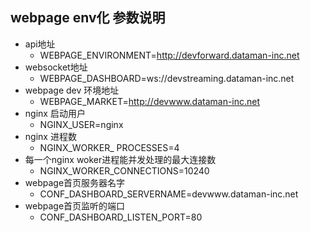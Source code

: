## webpage env化 参数说明
- api地址
  + WEBPAGE_ENVIRONMENT=http://devforward.dataman-inc.net
- websocket地址
   + WEBPAGE_DASHBOARD=ws://devstreaming.dataman-inc.net
- webpage dev 环境地址
  + WEBPAGE_MARKET=http://devwww.dataman-inc.net
- nginx 启动用户
  + NGINX_USER=nginx
- nginx 进程数
  + NGINX_WORKER_ PROCESSES=4
- 每一个nginx woker进程能并发处理的最大连接数
  + NGINX_WORKER_CONNECTIONS=10240
- webpage首页服务器名字
  + CONF_DASHBOARD_SERVERNAME=devwww.dataman-inc.net
- webpage首页监听的端口
  + CONF_DASHBOARD_LISTEN_PORT=80